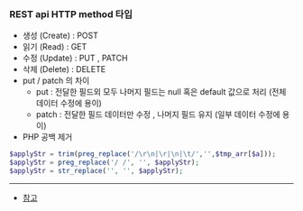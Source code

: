 ### REST api HTTP method 타입
- 생성 (Create) : POST
- 읽기 (Read) : GET
- 수정 (Update) : PUT , PATCH
- 삭제 (Delete) : DELETE
- put / patch 의 차이 
  * put : 전달한 필드외 모두 나머지 필드는 null 혹은 default 값으로 처리 (전체 데이터 수정에 용이)
  * patch : 전달한 필드 데이터만 수정 , 나머지 필드 유지  (일부 데이터 수정에 용이)
- PHP 공백 제거 
```php
$applyStr = trim(preg_replace('/\r\n|\r|\n|\t/','',$tmp_arr[$a]));
$applyStr = preg_replace('/ /', '', $applyStr);
$applyStr = str_replace('﻿', '', $applyStr);
```
---
- [참고](https://devuna.tistory.com/77)